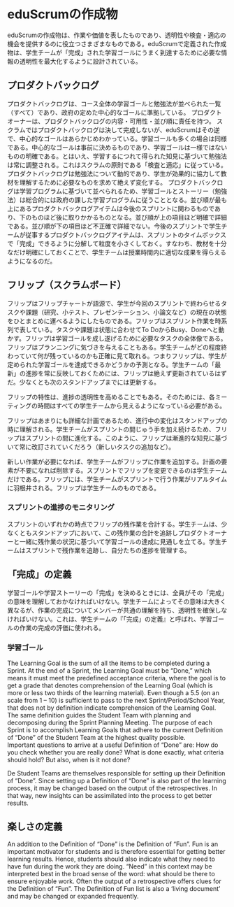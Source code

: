 <!--# eduScrum Artifacts-->
# eduScrumの作成物

<!--
eduScrum’s artifacts represent work or value in various ways that are useful in providing transparency and opportunities for inspection and adaptation. Artifacts defined by eduScrum have been specifically designed to maximize transparency of key information needed to ensure Student Teams are successful in achieving a “Done” Learning Goal.
-->
eduScrumの作成物は、作業や価値を表したものであり、透明性や検査・適応の機会を提供するのに役立つさまざまなものである。eduScrumで定義された作成物は、学生チームが「完成」された学習ゴールにうまく到達するために必要な情報の透明性を最大化するように設計されている。

<!-- ## Product Backlog -->
## プロダクトバックログ

<!--
The Product Backlog is an ordered list (all items) of learning goals and work methods that conform to the Core Goals as defined by the government for the entire course. 
The Product Owner is responsible for the Product Backlog, including its content, availability and ordering.
Contrary to Scrum, where the Product Backlog is never complete, with eduScrum the Core Goals and often the Learning Goals too, are known in advance. The Core Goals are predetermined; the Learning Goals may vary, but are often known as well. However, the work methods will be constantly adjusted based on progressive insight, in accordance with the Scrum principle “Inspect and Adapt”. The Product Backlog is dynamic as to work methods: it constantly changes to identify what the students need to cooperate effectively and to understand the learning material.
The Product Backlog is ordered based on the Learning Program, thus the learning goals and stories (work methods) have to conform to the overall, governmentally imposed Learning Program. The highest ordered Product Backlog items relate to the upcoming Sprint, and lower ordered items will be processed later chronologically. Higher ordered Product Backlog items are clearer and more detailed than lower ordered ones. The lower the order, the less detail. Product Backlog items that will occupy the Student Team for the upcoming Sprint are fine-grained, having been decomposed so that any one item can be “Done” within the Sprint time-box. That is, the learning material has been clarified and outlined sufficiently so that the Student Team will be actually successful in realizing proper results in the upcoming period.
-->
プロダクトバックログは、コース全体の学習ゴールと勉強法が並べられた一覧（すべて）であり、政府の定めた中心的なゴールに準拠している。
プロダクトオーナーは、プロダクトバックログの内容・可用性・並び順に責任を持つ。
スクラムではプロダクトバックログは決して完成しないが、eduScrumはその逆で、中心的なゴールはあらかじめわかっている。学習ゴールも多くの場合は同様である。中心的なゴールは事前に決めるものであり、学習ゴールは一様ではないものの明確である。とはいえ、学習するにつれて得られた知見に基づいて勉強法は常に調整される。これはスクラムの原則である「検査と適応」に従っている。プロダクトバックログは勉強法について動的であり、学生が効果的に協力して教材を理解するために必要なものを求めて絶えず変化する。
プロダクトバックログは学習プログラムに基づいて並べられるため、学習ゴールとストーリー（勉強法）は総合的には政府の課した学習プログラムに従うこととなる。並び順が最も上にあるプロダクトバックログアイテムは今後のスプリントに関わるものであり、下のものほど後に取りかかるものとなる。並び順が上の項目ほど明確で詳細である。並び順が下の項目ほど不正確で詳細でない。今後のスプリントで学生チームが従事するプロダクトバックログアイテムは、スプリントのタイムボックスで「完成」できるように分解して粒度を小さくしておく。すなわち、教材を十分なだけ明確にしておくことで、学生チームは授業時間内に適切な成果を得らえるようになるのだ。

<!-- ## The "Flip" (Scrum Board) -->
## フリップ（スクラムボード）

<!--
The “Flip” derives its name from the Flipchart and conveys the mobility of this overview of the set of tasks and assignments (research, quiz, presentation, paper, etc.) that the Student Team will complete in the current Sprint. The Flip is a chronological representation of the Sprint work. The tasks and assignments move according to their status from: To Do, Busy to Done. The Flip is an overview of all tasks needed to accomplish the learning goal. In addition, the Flip provides insight in the Planning. It illustrates exactly where the Student Team stands with respect to done and remaining work. Consequently, the Flip is also a forecast whether the Student Team will achieve the stated learning goals. The Flip must be constantly updated so that it always reflects an “up to date” status of the progress of the Student Team. Updating occurs at least before every Stand Up.
-->
フリップはフリップチャートが語源で、学生が今回のスプリントで終わらせるタスクや課題（研究、小テスト、プレゼンテーション、小論文など）の現在の状態をひとまとめに運べるようにしたものである。フリップはスプリント作業を時系列で表している。タスクや課題は状態に合わせてTo DoからBusy、Doneへと動かす。フリップは学習ゴールを成し遂げるために必要なタスクの全体像である。フリップはプランニングに気づきを与えることもある。学生チームがどの程度終わっていて何が残っているのかも正確に見て取れる。つまりフリップは、学生が定められた学習ゴールを達成できるかどうかの予測となる。学生チームの「最新」の進捗を常に反映しておくためには、フリップは絶えず更新されているはずだ。少なくとも次のスタンドアップまでには更新する。

<!--
Another attribute of the Flip is that it should enhance the transparency about progress. This requires that the Flip must be visible for all Student Teams during each meeting.
-->
フリップの特性は、進捗の透明性を高めることでもある。そのためには、各ミーティングの時間はすべての学生チームから見えるようになっている必要がある。

<!--
The Flip is a plan with enough detail that changes in progress can be understood in the Stand Up. The Student Team modifies the Flip throughout the Sprint, and thus it evolves during the Sprint. So, the Flip may be revised at all times based on progressive insight (such as adding new tasks).
-->
フリップはあまりにも詳細な計画であるため、進行中の変化はスタンドアップの時に理解される。学生チームがスプリントの間じゅう手を加え続けるため、フリップはスプリントの間に進化する。このように、フリップは漸進的な知見に基づいて常に改訂されていくだろう（新しいタスクの追加など）。

<!--
As new work is required, the Student Team adds it to the Flip. When elements of the plan are deemed unnecessary, they are removed. Only the Student Team can change its Flip during a Sprint. The Flip is a highly visible, real-time picture of the work that the Student Team plans to accomplish during the Sprint, and it belongs solely to the Student Team.
-->
新しい作業が必要になれば、学生チームがフリップに作業を追加する。計画の要素が不要になれば削除する。スプリントでフリップを変更できるのは学生チームだけである。フリップには、学生チームがスプリントで行う作業がリアルタイムに羽根井される。フリップは学生チームのものである。

<!--### Monitoring Sprint Progress -->
### スプリントの進捗のモニタリング

<!--
At any point in time in a Sprint, the total work remaining in the Sprint on the Flip can be summed. The Student Team tracks this amount at least for every Stand Up. The Student Team, together with the Product Owner, projects the likelihood of achieving the Learning Goal, based on the status of the remaining tasks. By tracking the remaining work throughout the Sprint, the Student Team can manage its progress.
-->
スプリントのいずれかの時点でフリップの残作業を合計する。学生チームは、少なくともスタンドアップにおいて、この残作業の合計を追跡しプロダクトオーナーと一緒に残作業の状況に基づいて学習ゴールの達成に見通しを立てる。学生チームはスプリントで残作業を追跡し、自分たちの進捗を管理する。

<!-- ## Definition of “Done” -->
## 「完成」の定義

<!--
When a Learning Goal or a Learning Story item is described as “Done”, everyone must understand what “Done” means. Although this varies significantly per Student Team, members must have a shared understanding of what it means for work to be complete, to ensure transparency. This “Definition of Done” for the Student Team is used to assess when work is complete for the Learning Goal.
-->
学習ゴールや学習ストーリーの「完成」を決めるときには、全員がその「完成」の意味を理解しておかなければいけない。学生チームによってその意味は大きく異なるが、作業の完成についてメンバーが共通の理解を持ち、透明性を確保しなければいけない。これは、学生チームの『「完成」の定義』と呼ばれ、学習ゴールの作業の完成の評価に使われる。

<!-- ### Learning Goal -->
### 学習ゴール

The Learning Goal is the sum of all the items to be completed during a Sprint. At the end of a Sprint, the Learning Goal must be “Done,” which means it must meet the predefined acceptance criteria, where the goal is to get a grade that denotes comprehension of the Learning Goal (which is more or less two thirds of the learning material). Even though a 5.5 (on an scale from 1 – 10) is sufficient to pass to the next Sprint/Period/School Year, that does not by definition indicate comprehension of the Learning Goal. 
The same definition guides the Student Team with planning and decomposing during the Sprint Planning Meeting. The purpose of each Sprint is to accomplish Learning Goals that adhere to the current Definition of “Done” of the Student Team at the highest quality possible.   
Important questions to arrive at a useful Definition of “Done” are:
	How do you check whether you are really done?
	What is done exactly, what criteria should hold?
	But also, when is it not done?

De Student Teams are themselves responsible for setting up their Definition of “Done”. Since setting up a Definition of “Done” is also part of the learning process, it may be changed based on the output of the retrospectives. In that way, new insights can be assimilated into the process to get better results.

<!-- ## The Definition of Fun -->
## 楽しさの定義

An addition to the Definition of “Done” is the Definition of “Fun”. Fun is an important motivator for students and is therefore essential for getting better learning results. Hence, students should also indicate what they need to have fun during the work they are doing. “Need” in this context may be interpreted best in the broad sense of the word: what should be there to ensure enjoyable work. Often the output of a retrospective offers clues for the Definition of “Fun”. The Definition of Fun list is also a ‘living document’ and may be changed or expanded frequently.
